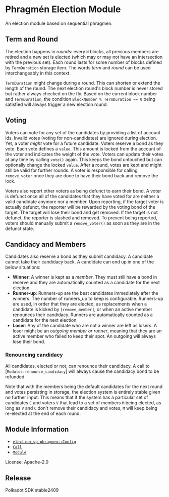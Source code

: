 # Phragmén Election Module

An election module based on sequential phragmen.

## Term and Round

The election happens in _rounds_: every `N` blocks, all previous members are retired and a new set is elected (which may
or may not have an intersection with the previous set). Each round lasts for some number of blocks defined by
`TermDuration` storage item. The words _term_ and _round_ can be used interchangeably in this context.

`TermDuration` might change during a round. This can shorten or extend the length of the round. The next election
round's block number is never stored but rather always checked on the fly. Based on the current block number and
`TermDuration`, the condition `BlockNumber % TermDuration == 0` being satisfied will always trigger a new election
round.

## Voting

Voters can vote for any set of the candidates by providing a list of account ids. Invalid votes (voting for
non-candidates) are ignored during election. Yet, a voter _might_ vote for a future candidate. Voters reserve a bond as
they vote. Each vote defines a `value`. This amount is locked from the account of the voter and indicates the weight of
the vote. Voters can update their votes at any time by calling `vote()` again. This keeps the bond untouched but can
optionally change the locked `value`. After a round, votes are kept and might still be valid for further rounds. A voter
is responsible for calling `remove_voter` once they are done to have their bond back and remove the lock.

Voters also report other voters as being defunct to earn their bond. A voter is defunct once all of the candidates that
they have voted for are neither a valid candidate anymore nor a member. Upon reporting, if the target voter is actually
defunct, the reporter will be rewarded by the voting bond of the target. The target will lose their bond and get
removed. If the target is not defunct, the reporter is slashed and removed. To prevent being reported, voters should
manually submit a `remove_voter()` as soon as they are in the defunct state.

## Candidacy and Members

Candidates also reserve a bond as they submit candidacy. A candidate cannot take their candidacy back. A candidate can
end up in one of the below situations:
  - **Winner**: A winner is kept as a _member_. They must still have a bond in reserve and they are automatically
    counted as a candidate for the next election.
  - **Runner-up**: Runners-up are the best candidates immediately after the winners. The number of runners_up to keep is
    configurable. Runners-up are used, in order that they are elected, as replacements when a candidate is kicked by
    `[remove_member]`, or when an active member renounces their candidacy. Runners are automatically counted as a
    candidate for the next election.
  - **Loser**: Any of the candidate who are not a winner are left as losers. A loser might be an _outgoing member or
    runner_, meaning that they are an active member who failed to keep their spot. An outgoing will always lose their
    bond.

### Renouncing candidacy

All candidates, elected or not, can renounce their candidacy. A call to [`Module::renounce_candidacy`] will always cause
the candidacy bond to be refunded.

Note that with the members being the default candidates for the next round and votes persisting in storage, the election
system is entirely stable given no further input. This means that if the system has a particular set of candidates `C`
and voters `V` that lead to a set of members `M` being elected, as long as `V` and `C` don't remove their candidacy and
votes, `M` will keep being re-elected at the end of each round.

## Module Information

- [`election_sp_phragmen::Config`](https://docs.rs/pallet-elections-phragmen/latest/pallet_elections_phragmen/trait.Config.html)
- [`Call`](https://docs.rs/pallet-elections-phragmen/latest/pallet_elections_phragmen/enum.Call.html)
- [`Module`](https://docs.rs/pallet-elections-phragmen/latest/pallet_elections_phragmen/struct.Module.html)

License: Apache-2.0


## Release

Polkadot SDK stable2409
